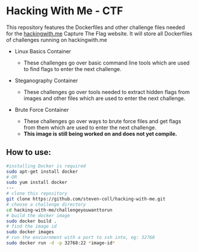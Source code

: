 # Hacking With Me - CTF

This repository features the Dockerfiles and other challenge files 
needed for the [hackingwith.me](hackingwith.me) Capture The Flag website.
It will store all Dockerfiles of challenges running on hackingwith.me

- Linux Basics Container
  - These challenges go over basic command line tools which are used to find flags to enter the next challenge.
  
- Steganography Container
  - These challenges go over tools needed to extract hidden flags from images and other files which are used to enter the next challenge.

- Brute Force Container
  - These challenges go over ways to brute force files and get flags from them which are used to enter the next challenge.
  - **This image is still being worked on and does not yet compile.**
  
## How to use:

````bash
#installing Docker is required
sudo apt-get install docker
# OR
sudo yum install docker
---
# clone this repository
git clone https://github.com/steven-coll/hacking-with-me.git
# choose a challenge directory
cd hacking-with-me/challengeyouwanttorun
# build the docker image
sudo docker build .
# find the image id
sudo docker images
# run the enviornment with a port to ssh into, eg: 32768
sudo docker run -d -p 32768:22 *image-id* 
````
